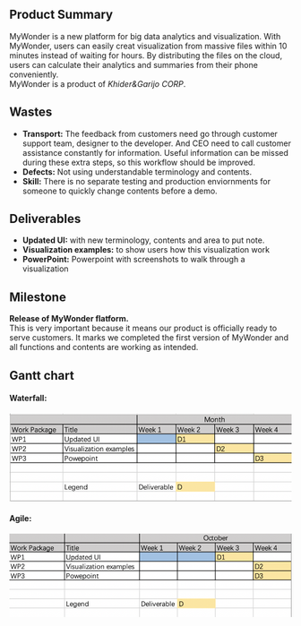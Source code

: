 ## Product Summary
MyWonder is a new platform for big data analytics and visualization. 
With MyWonder, users can easily creat visualization from massive files within 10 minutes instead of waiting for hours. 
By distributing the files on the cloud, users can calculate their analytics and summaries from their phone conveniently.   
MyWonder is a product of _Khider&Garijo CORP_.
## Wastes
- **Transport:** The feedback from customers need go through customer support team, designer to the developer. And CEO need to call customer assistance constantly for information. Useful information can be missed during these extra steps, so this workflow should be improved. 
- **Defects:** Not using understandable terminology and contents.
- **Skill:** There is no separate testing and production enviornments for someone to quickly change contents before a demo.

## Deliverables
- **Updated UI:** with new terminology, contents and area to put note.
- **Visualization examples:** to show users how this visualization work
- **PowerPoint:** Powerpoint with screenshots to walk through a visualization

## Milestone
**Release of MyWonder flatform.**  
This is very important because it means our product is officially ready to serve customers. It marks we completed the first version of MyWonder and all functions and contents are working as intended.


## Gantt chart
#### Waterfall:  
![Gantt waterfall](https://github.com/YiLisa/DSCI560_HW3/blob/gh-pages/Gantt%20diagram%20waterfall.png)
#### Agile:
![Gantt Agile](https://github.com/YiLisa/DSCI560_HW3/blob/gh-pages/Gantt%20diagram%20agile.png)
